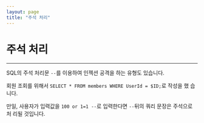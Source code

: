 ```yaml
---
layout: page
title: "주석 처리"
--- 
```


# 주석 처리
---
SQL의 주석 처리문 `--`를 이용하여 인젝션 공격을 하는 유형도 있습니다.  

회원 조회를 위해서 `SELECT * FROM members WHERE UserId = $ID;`로 작성을 했 습니다.  

만일, 사용자가 입력값을 `100 or 1=1 --`로 입력한다면 `--`뒤의 쿼리 문장은 주석으로 처 리될 것입니다. 

